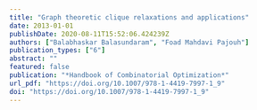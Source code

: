 ```yaml
---
title: "Graph theoretic clique relaxations and applications"
date: 2013-01-01
publishDate: 2020-08-11T15:52:06.424239Z
authors: ["Balabhaskar Balasundaram", "Foad Mahdavi Pajouh"]
publication_types: ["6"]
abstract: ""
featured: false
publication: "*Handbook of Combinatorial Optimization*"
url_pdf: "https://doi.org/10.1007/978-1-4419-7997-1_9"
doi: "https://doi.org/10.1007/978-1-4419-7997-1_9"
---
```


